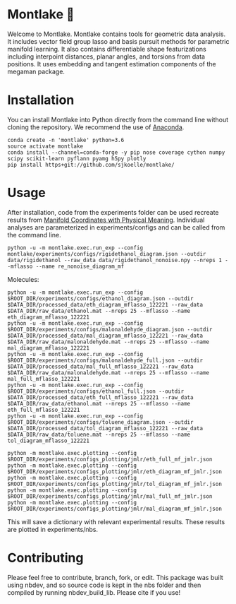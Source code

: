 # Montlake 🛶
Welcome to Montlake.
Montlake contains tools for geometric data analysis.
It includes vector field group lasso and basis pursuit methods for parametric manifold learning.
It also contains differentiable shape featurizations including interpoint distances, planar angles, and torsions from data positions.
It uses embedding and tangent estimation components of the megaman package.

# Installation
You can install Montlake into Python directly from the command line without cloning the repository. We recommend the use of [Anaconda](www.anaconda.com).

```
conda create -n 'montlake' python=3.6
source activate montlake
conda install --channel=conda-forge -y pip nose coverage cython numpy scipy scikit-learn pyflann pyamg h5py plotly
pip install https+git://github.com/sjkoelle/montlake/
```

# Usage

After installation, code from the experiments folder can be used recreate results from [Manifold Coordinates with Physical Meaning](https://arxiv.org/abs/1811.11891).
Individual analyses are parameterized in experiments/configs and can be called from the command line.

```
python -u -m montlake.exec.run_exp --config montlake/experiments/configs/rigidethanol_diagram.json --outdir data/rigidethanol --raw_data data/rigidethanol_nonoise.npy --nreps 1 --mflasso --name re_nonoise_diagram_mf
```

Molecules:
```
python -u -m montlake.exec.run_exp --config $ROOT_DIR/experiments/configs/ethanol_diagram.json --outdir $DATA_DIR/processed_data/eth_diagram_mflasso_122221 --raw_data $DATA_DIR/raw_data/ethanol.mat --nreps 25 --mflasso --name eth_diagram_mflasso_122221
python -u -m montlake.exec.run_exp --config $ROOT_DIR/experiments/configs/malonaldehyde_diagram.json --outdir $DATA_DIR/processed_data/mal_diagram_mflasso_122221 --raw_data $DATA_DIR/raw_data/malonaldehyde.mat --nreps 25 --mflasso --name mal_diagram_mflasso_122221
python -u -m montlake.exec.run_exp --config $ROOT_DIR/experiments/configs/malonaldehyde_full.json --outdir $DATA_DIR/processed_data/mal_full_mflasso_122221 --raw_data $DATA_DIR/raw_data/malonaldehyde.mat --nreps 25 --mflasso --name mal_full_mflasso_122221
python -u -m montlake.exec.run_exp --config $ROOT_DIR/experiments/configs/ethanol_full.json --outdir $DATA_DIR/processed_data/eth_full_mflasso_122221 --raw_data $DATA_DIR/raw_data/ethanol.mat --nreps 25 --mflasso --name eth_full_mflasso_122221
python -u -m montlake.exec.run_exp --config $ROOT_DIR/experiments/configs/toluene_diagram.json --outdir $DATA_DIR/processed_data/tol_diagram_mflasso_122221 --raw_data $DATA_DIR/raw_data/toluene.mat --nreps 25 --mflasso --name tol_diagram_mflasso_122221

python -m montlake.exec.plotting --config $ROOT_DIR/experiments/configs_plotting/jmlr/eth_full_mf_jmlr.json
python -m montlake.exec.plotting --config $ROOT_DIR/experiments/configs_plotting/jmlr/eth_diagram_mf_jmlr.json
python -m montlake.exec.plotting --config $ROOT_DIR/experiments/configs_plotting/jmlr/tol_diagram_mf_jmlr.json
python -m montlake.exec.plotting --config $ROOT_DIR/experiments/configs_plotting/jmlr/mal_full_mf_jmlr.json
python -m montlake.exec.plotting --config $ROOT_DIR/experiments/configs_plotting/jmlr/mal_diagram_mf_jmlr.json

```

This will save a dictionary with relevant experimental results.  These results are plotted in experiments/nbs.

# Contributing

Please feel free to contribute, branch, fork, or edit.
This package was built using nbdev, and so source code is kept in the nbs folder and then compiled by running nbdev_build_lib.
Please cite if you use!
